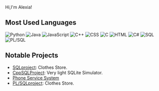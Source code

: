 Hi,I'm Alexia!
## Most Used Languages

![Python](https://img.shields.io/badge/Python-36.84%25-FFD700?style=for-the-badge) 
![Java](https://img.shields.io/badge/Java-22.93%25-FFC107?style=for-the-badge) 
![JavaScript](https://img.shields.io/badge/JavaScript-13.60%25-FFB300?style=for-the-badge) 
![C++](https://img.shields.io/badge/C++-12.61%25-FFA000?style=for-the-badge) 
![CSS](https://img.shields.io/badge/CSS-7.93%25-FFAB40?style=for-the-badge)
![C](https://img.shields.io/badge/C-6.09%25-FFE082?style=for-the-badge) 
![HTML](https://img.shields.io/badge/HTML-10.50%25-FFD54F?style=for-the-badge) 
![C#](https://img.shields.io/badge/C%23-8.70%25-FFC400?style=for-the-badge) 
![SQL](https://img.shields.io/badge/SQL-7.20%25-FFE57F?style=for-the-badge) 
![PL/SQL](https://img.shields.io/badge/PL%2FSQL-5.50%25-FFF176?style=for-the-badge)

## Notable Projects
- [SQLproject](https://github.com/alexiatanasie/SQLproject): Clothes Store.
- [CppSQLProject](https://github.com/alexiatanasie/CppSQLProject): Very light SQLite Simulator.
- [Phone Service System](https://github.com/alexiatanasie/PhoneServiceSystem)
- [PL/SQLproject](https://github.com/alexiatanasie/Clothes-Store): Clothes Store.
